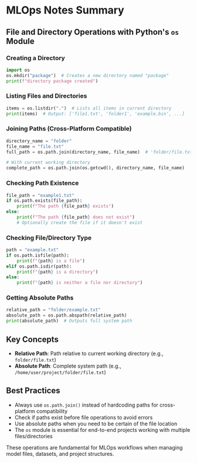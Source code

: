 # MLOps Notes Summary

## File and Directory Operations with Python's `os` Module

### Creating a Directory
```python
import os
os.mkdir("package")  # Creates a new directory named "package"
print(f"directory package created")
```

### Listing Files and Directories
```python
items = os.listdir(".")  # Lists all items in current directory
print(items)  # Output: ['file1.txt', 'folder1', 'example.bin', ...]
```

### Joining Paths (Cross-Platform Compatible)
```python
directory_name = "folder"
file_name = "file.txt"
full_path = os.path.join(directory_name, file_name)  # 'folder/file.txt'

# With current working directory
complete_path = os.path.join(os.getcwd(), directory_name, file_name)
```

### Checking Path Existence
```python
file_path = "example1.txt"
if os.path.exists(file_path):
    print(f"The path {file_path} exists")
else:
    print(f"The path {file_path} does not exist")
    # Optionally create the file if it doesn't exist
```

### Checking File/Directory Type
```python
path = "example.txt"
if os.path.isfile(path):
    print(f"{path} is a file")
elif os.path.isdir(path):
    print(f"{path} is a directory")
else:
    print(f"{path} is neither a file nor directory")
```

### Getting Absolute Paths
```python
relative_path = "folder/example.txt"
absolute_path = os.path.abspath(relative_path)
print(absolute_path)  # Outputs full system path
```

## Key Concepts
- **Relative Path**: Path relative to current working directory (e.g., `folder/file.txt`)
- **Absolute Path**: Complete system path (e.g., `/home/user/project/folder/file.txt`)

## Best Practices
- Always use `os.path.join()` instead of hardcoding paths for cross-platform compatibility
- Check if paths exist before file operations to avoid errors
- Use absolute paths when you need to be certain of the file location
- The `os` module is essential for end-to-end projects working with multiple files/directories

These operations are fundamental for MLOps workflows when managing model files, datasets, and project structures.